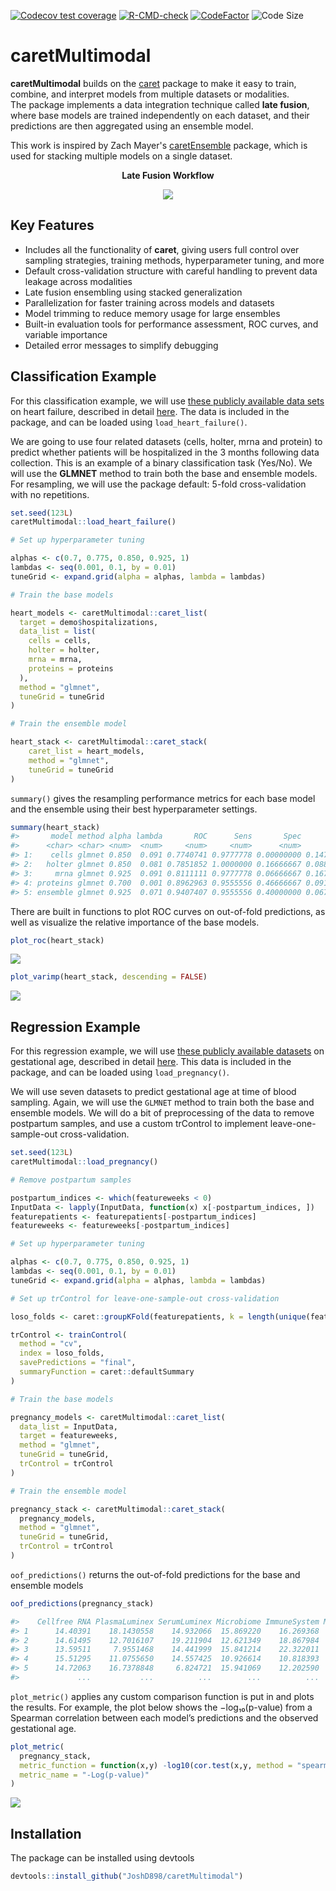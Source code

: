 <!-- badges: start -->

[![Codecov test
coverage](https://codecov.io/gh/JoshD898/caretMultimodal/graph/badge.svg)](https://app.codecov.io/gh/JoshD898/caretMultimodal)
[![R-CMD-check](https://github.com/JoshD898/caretMultimodal/actions/workflows/R-CMD-check.yaml/badge.svg)](https://github.com/JoshD898/caretMultimodal/actions/workflows/R-CMD-check.yaml)
[![CodeFactor](https://www.codefactor.io/repository/github/joshd898/caretmultimodal/badge)](https://www.codefactor.io/repository/github/joshd898/caretmultimodal)
![Code Size](https://img.shields.io/github/languages/code-size/joshD898/caretMultimodal)

<!-- badges: end -->

# caretMultimodal

**caretMultimodal** builds on the [caret](https://github.com/topepo/caret) package to make it 
easy to train, combine, and interpret models from multiple datasets or modalities.  
The package implements a data integration technique called **late fusion**, where base models are trained 
independently on each dataset, and their predictions are then aggregated using an ensemble model.

This work is inspired by Zach Mayer's [caretEnsemble](https://github.com/zachmayer/caretEnsemble) package, 
which is used for stacking multiple models on a single dataset.

<div style="text-align: center;">
  <p><strong>Late Fusion Workflow</strong></p>
  <img src="res/late_fusion.png" />
</div>

## Key Features

- Includes all the functionality of **caret**, giving users full control over sampling strategies, training methods, hyperparameter tuning, and more  
- Default cross-validation structure with careful handling to prevent data leakage across modalities  
- Late fusion ensembling using stacked generalization  
- Parallelization for faster training across models and datasets  
- Model trimming to reduce memory usage for large ensembles  
- Built-in evaluation tools for performance assessment, ROC curves, and variable importance  
- Detailed error messages to simplify debugging


## Classification Example

For this classification example, we will use [these publicly available data
sets](https://amritsingh.shinyapps.io/omicsBioAnalytics/) on heart
failure, described in detail [here](https://pubmed.ncbi.nlm.nih.gov/30935638/). The data is included in the package, and can be loaded using `load_heart_failure()`.

We are going to use four related datasets (cells, holter, mrna and protein) to predict whether patients will be hospitalized in the 3 months following data collection.
This is an example of a binary classification task (Yes/No). We will use the **GLMNET** method to train both the base and ensemble models. For resampling, we will use the 
package default: 5-fold cross-validation with no repetitions.


``` r
set.seed(123L)
caretMultimodal::load_heart_failure()

# Set up hyperparameter tuning

alphas <- c(0.7, 0.775, 0.850, 0.925, 1)
lambdas <- seq(0.001, 0.1, by = 0.01)
tuneGrid <- expand.grid(alpha = alphas, lambda = lambdas)

# Train the base models

heart_models <- caretMultimodal::caret_list(
  target = demo$hospitalizations,
  data_list = list(
    cells = cells,
    holter = holter,
    mrna = mrna,
    proteins = proteins
  ),
  method = "glmnet",
  tuneGrid = tuneGrid
)

# Train the ensemble model

heart_stack <- caretMultimodal::caret_stack(
    caret_list = heart_models,
    method = "glmnet",
    tuneGrid = tuneGrid
)

```

`summary()` gives the resampling performance metrics for each base model and the ensemble using their best hyperparameter settings.

``` r
summary(heart_stack)
#>       model method alpha lambda       ROC      Sens       Spec      ROCSD     SensSD    SpecSD
#>      <char> <char> <num>  <num>     <num>     <num>      <num>      <num>      <num>     <num>
#> 1:    cells glmnet 0.850  0.091 0.7740741 0.9777778 0.00000000 0.14721931 0.04969040 0.0000000
#> 2:   holter glmnet 0.850  0.081 0.7851852 1.0000000 0.16666667 0.08842471 0.00000000 0.2357023
#> 3:     mrna glmnet 0.925  0.091 0.8111111 0.9777778 0.06666667 0.16789670 0.04969040 0.1490712
#> 4: proteins glmnet 0.700  0.001 0.8962963 0.9555556 0.46666667 0.09128709 0.06085806 0.4472136
#> 5: ensemble glmnet 0.925  0.071 0.9407407 0.9555556 0.40000000 0.06728112 0.09938080 0.2527625
```

There are built in functions to plot ROC curves on out-of-fold predictions, as well as visualize the relative importance of the base models.

``` r
plot_roc(heart_stack)
```
![](res/heart_roc.png)


```r
plot_varimp(heart_stack, descending = FALSE)
```
![](res/heart_varimp.png)


## Regression Example

For this regression example, we will use [these publicly available datasets](https://nalab.stanford.edu/multiomics-pregnancy/) 
on gestational age, described in detail [here](https://doi.org/10.1093/bioinformatics/bty537). This data is included in the package, and can be loaded using `load_pregnancy()`.

We will use seven datasets to predict gestational age at time of blood sampling. Again, we will use the `GLMNET` method to train
both the base and ensemble models. We will do a bit of preprocessing of the data to remove postpartum samples, and use a custom 
trControl to implement leave-one-sample-out cross-validation.

``` r
set.seed(123L)
caretMultimodal::load_pregnancy()

# Remove postpartum samples

postpartum_indices <- which(featureweeks < 0)
InputData <- lapply(InputData, function(x) x[-postpartum_indices, ])
featurepatients <- featurepatients[-postpartum_indices]
featureweeks <- featureweeks[-postpartum_indices]

# Set up hyperparameter tuning

alphas <- c(0.7, 0.775, 0.850, 0.925, 1)
lambdas <- seq(0.001, 0.1, by = 0.01)
tuneGrid <- expand.grid(alpha = alphas, lambda = lambdas)

# Set up trControl for leave-one-sample-out cross-validation

loso_folds <- caret::groupKFold(featurepatients, k = length(unique(featurepatients)))

trControl <- trainControl(
  method = "cv",
  index = loso_folds,
  savePredictions = "final",
  summaryFunction = caret::defaultSummary
)

# Train the base models

pregnancy_models <- caretMultimodal::caret_list(
  data_list = InputData,
  target = featureweeks,
  method = "glmnet",
  tuneGrid = tuneGrid,
  trControl = trControl
)

# Train the ensemble model

pregnancy_stack <- caretMultimodal::caret_stack(
  pregnancy_models,
  method = "glmnet",
  tuneGrid = tuneGrid,
  trControl = trControl
)

```

`oof_predictions()` returns the out-of-fold predictions for the base and ensemble models

```r
oof_predictions(pregnancy_stack)

#>    Cellfree RNA PlasmaLuminex SerumLuminex Microbiome ImmuneSystem Metabolomics PlasmaSomalogic   ensemble
#> 1      14.40391    18.1430558    14.932066  15.869220    16.269368    13.410669       11.833937 13.2816177
#> 2      14.61495    12.7016107    19.211904  12.621349    18.867984    13.998000       13.150318 15.5780514
#> 3      13.59511     7.9551468    14.441999  15.841214    22.322011    12.899592        8.822440 10.1224647
#> 4      15.51295    11.0755650    14.557425  10.926614    10.818393    13.248870        8.705712  8.8447452
#> 5      14.72063    16.7378848     6.824721  15.941069    12.202590    15.744880       11.568229 11.1975881
#>             ...           ...          ...        ...          ...          ...             ...        ...
```

`plot_metric()` applies any custom comparison function is put in and plots the results. For example, the plot below 
shows the −log₁₀(p-value) from a Spearman correlation between each model’s predictions and the observed gestational age.

```r
plot_metric(
  pregnancy_stack,
  metric_function = function(x,y) -log10(cor.test(x,y, method = "spearman")$p.value),
  metric_name = "-Log(p-value)"
)

```
![](res/pregnancy_metric.png)

## Installation

The package can be installed using devtools

``` r
devtools::install_github("JoshD898/caretMultimodal")
```
